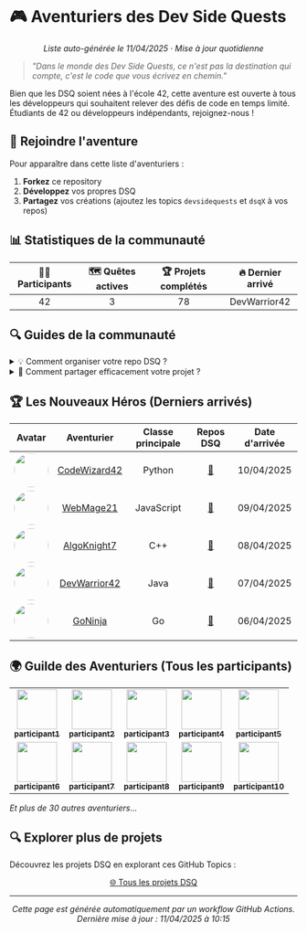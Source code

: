 # 🎮 Aventuriers des Dev Side Quests

<div align="center">
  
*Liste auto-générée le 11/04/2025 · Mise à jour quotidienne*

</div>

> _"Dans le monde des Dev Side Quests, ce n'est pas la destination qui compte, c'est le code que
> vous écrivez en chemin."_

Bien que les DSQ soient nées à l'école 42, cette aventure est ouverte à tous les développeurs qui
souhaitent relever des défis de code en temps limité. Étudiants de 42 ou développeurs indépendants,
rejoignez-nous !

## 🌟 Rejoindre l'aventure

Pour apparaître dans cette liste d'aventuriers :

1. **Forkez** ce repository
2. **Développez** vos propres DSQ
3. **Partagez** vos créations (ajoutez les topics `devsidequests` et `dsqX` à vos repos)

## 📊 Statistiques de la communauté

<div align="center">
  
| 🧙‍♂️ Participants | 🗺️ Quêtes actives | 🏆 Projets complétés | 🔥 Dernier arrivé |
|:----------------:|:---------------:|:--------------------:|:------------------:|
| 42 | 3 | 78 | DevWarrior42 |

</div>

## 🔍 Guides de la communauté

<details>
<summary>💡 Comment organiser votre repo DSQ ?</summary>

Nous recommandons la structure suivante :

```
votre-projet-dsq/
├── README.md       # Présentation de votre quête
├── DEVLOG.md       # Journal de développement
├── screenshots/    # Captures de votre projet
└── src/            # Votre code source
```

</details>

<details>
<summary>📣 Comment partager efficacement votre projet ?</summary>

1. Ajoutez des screenshots dans votre README
2. Documentez votre processus dans un DEVLOG
3. Expliquez vos choix techniques et les difficultés rencontrées
4. Ajoutez les topics GitHub appropriés : `devsidequests`, `dsq1`, etc.

</details>

## 🏆 Les Nouveaux Héros (Derniers arrivés)

|                                                     Avatar                                                      |                   Aventurier                    | Classe principale |                     Repos DSQ                     | Date d'arrivée |
| :-------------------------------------------------------------------------------------------------------------: | :---------------------------------------------: | :---------------: | :-----------------------------------------------: | :------------: |
| <img src="https://avatars.githubusercontent.com/u/12345678" width="60" height="60" style="border-radius:50%" /> | [CodeWizard42](https://github.com/CodeWizard42) |      Python       | [🔗](https://github.com/CodeWizard42/weather-dsq) |   10/04/2025   |
| <img src="https://avatars.githubusercontent.com/u/23456789" width="60" height="60" style="border-radius:50%" /> |    [WebMage21](https://github.com/WebMage21)    |    JavaScript     |  [🔗](https://github.com/WebMage21/dsq-weather)   |   09/04/2025   |
| <img src="https://avatars.githubusercontent.com/u/34567890" width="60" height="60" style="border-radius:50%" /> |  [AlgoKnight7](https://github.com/AlgoKnight7)  |        C++        | [🔗](https://github.com/AlgoKnight7/dsq-projects) |   08/04/2025   |
| <img src="https://avatars.githubusercontent.com/u/45678901" width="60" height="60" style="border-radius:50%" /> | [DevWarrior42](https://github.com/DevWarrior42) |       Java        |  [🔗](https://github.com/DevWarrior42/meteo-dsq)  |   07/04/2025   |
| <img src="https://avatars.githubusercontent.com/u/56789012" width="60" height="60" style="border-radius:50%" /> |      [GoNinja](https://github.com/GoNinja)      |        Go         | [🔗](https://github.com/GoNinja/weather-app-dsq)  |   06/04/2025   |

## 🌍 Guilde des Aventuriers (Tous les participants)

<div align="center">
<table>
  <tr>
    <td align="center">
      <a href="https://github.com/participant1">
        <img src="https://avatars.githubusercontent.com/u/11111111" width="70" /><br />
        <sub><b>participant1</b></sub>
      </a>
    </td>
    <td align="center">
      <a href="https://github.com/participant2">
        <img src="https://avatars.githubusercontent.com/u/22222222" width="70" /><br />
        <sub><b>participant2</b></sub>
      </a>
    </td>
    <td align="center">
      <a href="https://github.com/participant3">
        <img src="https://avatars.githubusercontent.com/u/33333333" width="70" /><br />
        <sub><b>participant3</b></sub>
      </a>
    </td>
    <td align="center">
      <a href="https://github.com/participant4">
        <img src="https://avatars.githubusercontent.com/u/44444444" width="70" /><br />
        <sub><b>participant4</b></sub>
      </a>
    </td>
    <td align="center">
      <a href="https://github.com/participant5">
        <img src="https://avatars.githubusercontent.com/u/55555555" width="70" /><br />
        <sub><b>participant5</b></sub>
      </a>
    </td>
  </tr>
  <tr>
    <td align="center">
      <a href="https://github.com/participant6">
        <img src="https://avatars.githubusercontent.com/u/66666666" width="70" /><br />
        <sub><b>participant6</b></sub>
      </a>
    </td>
    <td align="center">
      <a href="https://github.com/participant7">
        <img src="https://avatars.githubusercontent.com/u/77777777" width="70" /><br />
        <sub><b>participant7</b></sub>
      </a>
    </td>
    <td align="center">
      <a href="https://github.com/participant8">
        <img src="https://avatars.githubusercontent.com/u/88888888" width="70" /><br />
        <sub><b>participant8</b></sub>
      </a>
    </td>
    <td align="center">
      <a href="https://github.com/participant9">
        <img src="https://avatars.githubusercontent.com/u/99999999" width="70" /><br />
        <sub><b>participant9</b></sub>
      </a>
    </td>
    <td align="center">
      <a href="https://github.com/participant10">
        <img src="https://avatars.githubusercontent.com/u/10101010" width="70" /><br />
        <sub><b>participant10</b></sub>
      </a>
    </td>
  </tr>
</table>
</div>

_Et plus de 30 autres aventuriers..._

## 🔍 Explorer plus de projets

Découvrez les projets DSQ en explorant ces GitHub Topics :

<div align="center">
  
[🌐 Tous les projets DSQ](https://github.com/topics/devsidequests)

</div>

---

<div align="center">
  
*Cette page est générée automatiquement par un workflow GitHub Actions.*  
*Dernière mise à jour : 11/04/2025 à 10:15*

</div>
